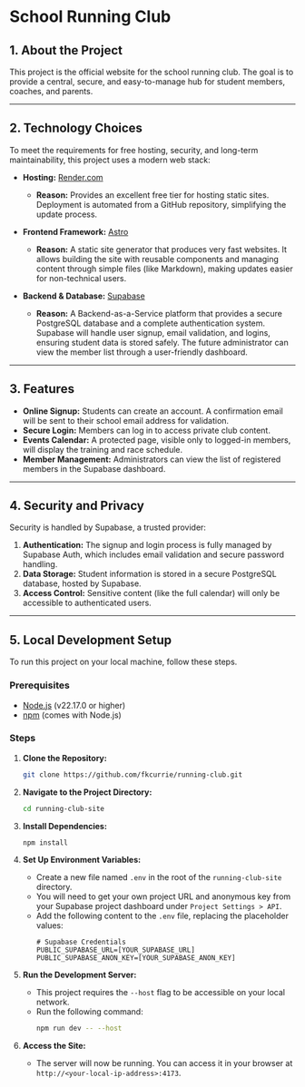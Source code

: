 # School Running Club

## 1. About the Project

This project is the official website for the school running club. The goal is to provide a central, secure, and easy-to-manage hub for student members, coaches, and parents.

---

## 2. Technology Choices

To meet the requirements for free hosting, security, and long-term maintainability, this project uses a modern web stack:

*   **Hosting:** [Render.com](https://render.com/)
    *   **Reason:** Provides an excellent free tier for hosting static sites. Deployment is automated from a GitHub repository, simplifying the update process.

*   **Frontend Framework:** [Astro](https://astro.build/)
    *   **Reason:** A static site generator that produces very fast websites. It allows building the site with reusable components and managing content through simple files (like Markdown), making updates easier for non-technical users.

*   **Backend & Database:** [Supabase](https://supabase.com/)
    *   **Reason:** A Backend-as-a-Service platform that provides a secure PostgreSQL database and a complete authentication system. Supabase will handle user signup, email validation, and logins, ensuring student data is stored safely. The future administrator can view the member list through a user-friendly dashboard.

---

## 3. Features

*   **Online Signup:** Students can create an account. A confirmation email will be sent to their school email address for validation.
*   **Secure Login:** Members can log in to access private club content.
*   **Events Calendar:** A protected page, visible only to logged-in members, will display the training and race schedule.
*   **Member Management:** Administrators can view the list of registered members in the Supabase dashboard.

---

## 4. Security and Privacy

Security is handled by Supabase, a trusted provider:

1.  **Authentication:** The signup and login process is fully managed by Supabase Auth, which includes email validation and secure password handling.
2.  **Data Storage:** Student information is stored in a secure PostgreSQL database, hosted by Supabase.
3.  **Access Control:** Sensitive content (like the full calendar) will only be accessible to authenticated users.

---

## 5. Local Development Setup

To run this project on your local machine, follow these steps.

### Prerequisites

*   [Node.js](https://nodejs.org/) (v22.17.0 or higher)
*   [npm](https://www.npmjs.com/) (comes with Node.js)

### Steps

1.  **Clone the Repository:**
    ```bash
    git clone https://github.com/fkcurrie/running-club.git
    ```

2.  **Navigate to the Project Directory:**
    ```bash
    cd running-club-site
    ```

3.  **Install Dependencies:**
    ```bash
    npm install
    ```

4.  **Set Up Environment Variables:**
    *   Create a new file named `.env` in the root of the `running-club-site` directory.
    *   You will need to get your own project URL and anonymous key from your Supabase project dashboard under `Project Settings > API`.
    *   Add the following content to the `.env` file, replacing the placeholder values:
        ```
        # Supabase Credentials
        PUBLIC_SUPABASE_URL=[YOUR_SUPABASE_URL]
        PUBLIC_SUPABASE_ANON_KEY=[YOUR_SUPABASE_ANON_KEY]
        ```

5.  **Run the Development Server:**
    *   This project requires the `--host` flag to be accessible on your local network.
    *   Run the following command:
        ```bash
        npm run dev -- --host
        ```

6.  **Access the Site:**
    *   The server will now be running. You can access it in your browser at `http://<your-local-ip-address>:4173`.
